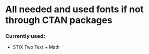 # All needed and used fonts if not through CTAN packages

### Currently used:
- STIX Two Text + Math